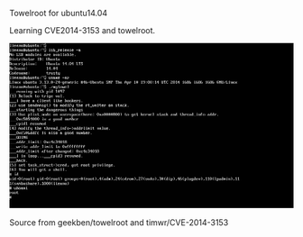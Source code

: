 Towelroot for ubuntu14.04

Learning CVE2014-3153 and towelroot.

![](./final.png)

Source from geekben/towelroot and timwr/CVE-2014-3153

